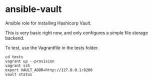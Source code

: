 # ansible-vault
Ansible role for installing Hashicorp Vault.

This is very basic right now, and only configures a simple file 
storage backend. 

To test, use the Vagrantfile in the tests folder.

```$xslt
cd tests
vagrant up --provision
vagrant ssh
export VAULT_ADDR=http://127.0.0.1:8200
vault status
```
